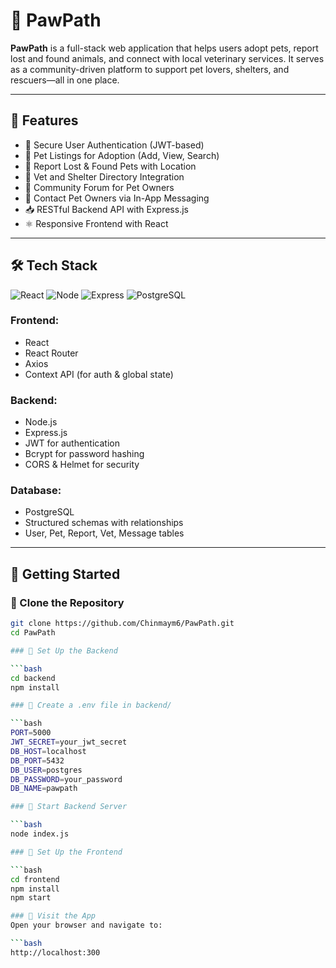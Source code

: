 # 🐾 PawPath

**PawPath** is a full-stack web application that helps users adopt pets, report lost and found animals, and connect with local veterinary services. It serves as a community-driven platform to support pet lovers, shelters, and rescuers—all in one place.

---

## 🚀 Features

- 🔐 Secure User Authentication (JWT-based)
- 🐶 Pet Listings for Adoption (Add, View, Search)
- 📍 Report Lost & Found Pets with Location
- 🏥 Vet and Shelter Directory Integration
- 💬 Community Forum for Pet Owners
- 📩 Contact Pet Owners via In-App Messaging
- 📥 RESTful Backend API with Express.js
- ⚛️ Responsive Frontend with React

---

## 🛠️ Tech Stack

![React](https://img.shields.io/badge/Frontend-React-blue)
![Node](https://img.shields.io/badge/Backend-Node.js-green)
![Express](https://img.shields.io/badge/Server-Express.js-white)
![PostgreSQL](https://img.shields.io/badge/Database-PostgreSQL-blue)

### Frontend:
- React
- React Router
- Axios
- Context API (for auth & global state)

### Backend:
- Node.js
- Express.js
- JWT for authentication
- Bcrypt for password hashing
- CORS & Helmet for security

### Database:
- PostgreSQL
- Structured schemas with relationships
- User, Pet, Report, Vet, Message tables

---

## 🧰 Getting Started

### 🔹 Clone the Repository

```bash
git clone https://github.com/Chinmaym6/PawPath.git
cd PawPath

### 🔹 Set Up the Backend

```bash
cd backend
npm install

### 🔹 Create a .env file in backend/

```bash
PORT=5000
JWT_SECRET=your_jwt_secret
DB_HOST=localhost
DB_PORT=5432
DB_USER=postgres
DB_PASSWORD=your_password
DB_NAME=pawpath

### 🔹 Start Backend Server

```bash
node index.js

### 🔹 Set Up the Frontend

```bash
cd frontend
npm install
npm start

### 🔹 Visit the App
Open your browser and navigate to:

```bash
http://localhost:300

